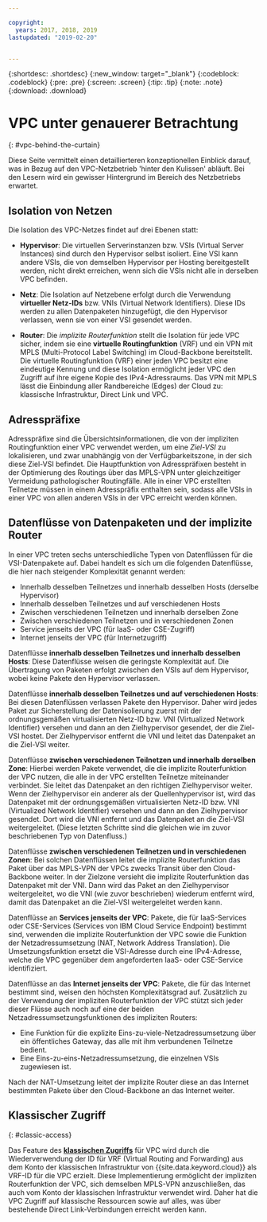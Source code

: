 ```yaml
---

copyright:
  years: 2017, 2018, 2019
lastupdated: "2019-02-20"


---
```


{:shortdesc: .shortdesc}
{:new_window: target="_blank"}
{:codeblock: .codeblock}
{:pre: .pre}
{:screen: .screen}
{:tip: .tip}
{:note: .note}
{:download: .download}

# VPC unter genauerer Betrachtung
{: #vpc-behind-the-curtain}

Diese Seite vermittelt einen detaillierteren konzeptionellen Einblick darauf, was in Bezug auf den VPC-Netzbetrieb 'hinter den Kulissen' abläuft. Bei den Lesern wird ein gewisser Hintergrund im Bereich des Netzbetriebs erwartet. 

## Isolation von Netzen

Die Isolation des VPC-Netzes findet auf drei Ebenen statt:  

* **Hypervisor**: Die virtuellen Serverinstanzen bzw. VSIs (Virtual Server Instances) sind durch den Hypervisor selbst isoliert. Eine VSI kann andere VSIs, die von demselben Hypervisor per Hosting bereitgestellt werden, nicht direkt erreichen, wenn sich die VSIs nicht alle in derselben VPC befinden. 

* **Netz**: Die Isolation auf Netzebene erfolgt durch die Verwendung **virtueller Netz-IDs** bzw. VNIs (Virtual Network Identifiers). Diese IDs werden zu allen Datenpaketen hinzugefügt, die den Hypervisor verlassen, wenn sie von einer VSI gesendet werden. 

* **Router**: Die _implizite Routerfunktion_ stellt die Isolation für jede VPC sicher, indem sie eine **virtuelle Routingfunktion** (VRF) und ein VPN mit MPLS (Multi-Protocol Label Switching) im Cloud-Backbone bereitstellt. Die virtuelle Routingfunktion (VRF) einer jeden VPC besitzt eine eindeutige Kennung und diese Isolation ermöglicht jeder VPC den Zugriff auf ihre eigene Kopie des IPv4-Adressraums. Das VPN mit MPLS lässt die Einbindung aller Randbereiche (Edges) der Cloud zu: klassische Infrastruktur, Direct Link und VPC. 

## Adresspräfixe

Adresspräfixe sind die Übersichtsinformationen, die von der impliziten Routingfunktion einer VPC verwendet werden, um eine _Ziel-VSI_ zu lokalisieren, und zwar unabhängig von der Verfügbarkeitszone, in der sich diese Ziel-VSI befindet. Die Hauptfunktion von Adresspräfixen besteht in der Optimierung des Routings über das MPLS-VPN unter gleichzeitiger Vermeidung pathologischer Routingfälle. Alle in einer VPC erstellten Teilnetze müssen in einem Adresspräfix enthalten sein, sodass alle VSIs in einer VPC von allen anderen VSIs in der VPC erreicht werden können. 

## Datenflüsse von Datenpaketen und der implizite Router

In einer VPC treten sechs unterschiedliche Typen von Datenflüssen für die VSI-Datenpakete auf. Dabei handelt es sich um die folgenden Datenflüsse, die hier nach steigender Komplexität genannt werden: 

* Innerhalb desselben Teilnetzes und innerhalb desselben Hosts (derselbe Hypervisor)
* Innerhalb desselben Teilnetzes und auf verschiedenen Hosts
* Zwischen verschiedenen Teilnetzen und innerhalb derselben Zone
* Zwischen verschiedenen Teilnetzen und in verschiedenen Zonen
* Service jenseits der VPC (für IaaS- oder CSE-Zugriff)
* Internet jenseits der VPC (für Internetzugriff)

Datenflüsse **innerhalb desselben Teilnetzes und innerhalb desselben Hosts**: Diese Datenflüsse weisen die geringste Komplexität auf. Die Übertragung von Paketen erfolgt zwischen den VSIs auf dem Hypervisor, wobei keine Pakete den Hypervisor verlassen. 

Datenflüsse **innerhalb desselben Teilnetzes und auf verschiedenen Hosts**: Bei diesen Datenflüssen verlassen Pakete den Hypervisor. Daher wird jedes Paket zur Sicherstellung der Datenisolierung zuerst mit der ordnungsgemäßen virtualisierten Netz-ID bzw. VNI (Virtualized Network Identifier) versehen und dann an den Zielhypervisor gesendet, der die Ziel-VSI hostet. Der Zielhypervisor entfernt die VNI und leitet das Datenpaket an die Ziel-VSI weiter. 

Datenflüsse **zwischen verschiedenen Teilnetzen und innerhalb derselben Zone**: Hierbei werden Pakete verwendet, die die implizite Routerfunktion der VPC nutzen, die alle in der VPC erstellten Teilnetze miteinander verbindet. Sie leitet das Datenpaket an den richtigen Zielhypervisor weiter. Wenn der Zielhypervisor ein anderer als der Quellenhypervisor ist, wird das Datenpaket mit der ordnungsgemäßen virtualisierten Netz-ID bzw. VNI (Virtualized Network Identifier) versehen und dann an den Zielhypervisor gesendet. Dort wird die VNI entfernt und das Datenpaket an die Ziel-VSI weitergeleitet. (Diese letzten Schritte sind die gleichen wie im zuvor beschriebenen Typ von Datenfluss.)

Datenflüsse **zwischen verschiedenen Teilnetzen und in verschiedenen Zonen**: Bei solchen Datenflüssen leitet die implizite Routerfunktion das Paket über das MPLS-VPN der VPCs zwecks Transit über den Cloud-Backbone weiter. In der Zielzone versieht die implizite Routerfunktion das Datenpaket mit der VNI. Dann wird das Paket an den Zielhypervisor weitergeleitet, wo die VNI (wie zuvor beschrieben) wiederum entfernt wird, damit das Datenpaket an die Ziel-VSI weitergeleitet werden kann. 

Datenflüsse an **Services jenseits der VPC**: Pakete, die für IaaS-Services oder CSE-Services (Services von IBM Cloud Service Endpoint) bestimmt sind, verwenden die implizite Routerfunktion der VPC sowie die Funktion der Netzadressumsetzung (NAT, Network Address Translation). Die Umsetzungsfunktion ersetzt die VSI-Adresse durch eine IPv4-Adresse, welche die VPC gegenüber dem angeforderten IaaS- oder CSE-Service identifiziert. 

Datenflüsse an das **Internet jenseits der VPC**: Pakete, die für das Internet bestimmt sind, weisen den höchsten Komplexitätsgrad auf. Zusätzlich zu der Verwendung der impliziten Routerfunktion der VPC stützt sich jeder dieser Flüsse auch noch auf eine der beiden Netzadressumsetzungsfunktionen des impliziten Routers: 

  * Eine Funktion für die explizite Eins-zu-viele-Netzadressumsetzung über ein öffentliches Gateway, das alle mit ihm verbundenen Teilnetze bedient.
  * Eine Eins-zu-eins-Netzadressumsetzung, die einzelnen VSIs zugewiesen ist.

Nach der NAT-Umsetzung leitet der implizite Router diese an das Internet bestimmten Pakete über den Cloud-Backbone an das Internet weiter. 

## Klassischer Zugriff
{: #classic-access}

Das Feature des [**klassischen Zugriffs**](/docs/infrastructure/vpc/classic-access.html) für VPC wird durch die Wiederverwendung der ID für VRF (Virtual Routing and Forwarding) aus dem Konto der klassischen Infrastruktur von {{site.data.keyword.cloud}} als VRF-ID für die VPC erzielt. Diese Implementierung ermöglicht der impliziten Routerfunktion der VPC, sich demselben MPLS-VPN anzuschließen, das auch vom Konto der klassischen Infrastruktur verwendet wird. Daher hat die VPC Zugriff auf klassische Ressourcen sowie auf alles, was über bestehende Direct Link-Verbindungen erreicht werden kann. 
